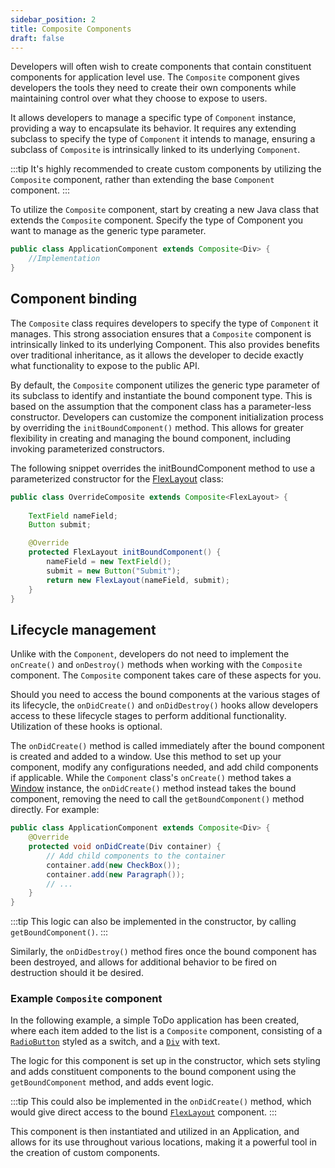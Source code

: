 ```yaml
---
sidebar_position: 2
title: Composite Components
draft: false
---
```


<DocChip chip='since' label='23.06' />
<JavadocLink type="foundation" location="com/webforj/component/Composite" top='true'/>

Developers will often wish to create components that contain constituent components for application level use. The `Composite` component gives developers the tools they need to create their own components while maintaining control over what they choose to expose to users. 

It allows developers to manage a specific type of `Component` instance, providing a way to encapsulate its behavior. It requires any extending subclass to specify the type of `Component` it intends to manage, ensuring a subclass of `Composite` is intrinsically linked to its underlying `Component`.

:::tip
It's highly recommended to create custom components by utilizing the `Composite` component, rather than extending the base `Component` component.
:::

To utilize the `Composite` component, start by creating a new Java class that extends the `Composite` component. Specify the type of Component you want to manage as the generic type parameter.

```java
public class ApplicationComponent extends Composite<Div> {
	//Implementation
}
```

## Component binding

The `Composite` class requires developers to specify the type of `Component` it manages. This strong association ensures that a `Composite` component is intrinsically linked to its underlying Component. This also provides benefits over traditional inheritance, as it allows the developer to decide exactly what functionality to expose to the public API. 

By default, the `Composite` component utilizes the generic type parameter of its subclass to identify and instantiate the bound component type. This is based on the assumption that the component class has a parameter-less constructor. Developers can customize the component initialization process by overriding the `initBoundComponent()` method. This allows for greater flexibility in creating and managing the bound component, including invoking parameterized constructors.

The following snippet overrides the initBoundComponent method to use a parameterized constructor for the [FlexLayout](../components/flex-layout.md) class:

```java
public class OverrideComposite extends Composite<FlexLayout> {
	
	TextField nameField;
	Button submit;

	@Override
	protected FlexLayout initBoundComponent() {
		nameField = new TextField();
		submit = new Button("Submit");
		return new FlexLayout(nameField, submit);
	}
}
```

## Lifecycle management

Unlike with the `Component`, developers do not need to implement the `onCreate()` and `onDestroy()` methods when working with the `Composite` component. The `Composite` component takes care of these aspects for you.

Should you need to access the bound components at the various stages of its lifecycle, the `onDidCreate()` and `onDidDestroy()` hooks allow developers access to these lifecycle stages to perform additional functionality. Utilization of these hooks is optional.

The `onDidCreate()` method is called immediately after the bound component is created and added to a window. Use this method to set up your component, modify any configurations needed, and add child components if applicable. While the `Component` class's `onCreate()` method takes a [Window](#) instance, the `onDidCreate()` method instead takes the bound component, removing the need to call the `getBoundComponent()` method directly. For example:

```java
public class ApplicationComponent extends Composite<Div> {
	@Override
	protected void onDidCreate(Div container) {
		// Add child components to the container
		container.add(new CheckBox());
		container.add(new Paragraph());
		// ...
	}
}
```

:::tip
This logic can also be implemented in the constructor, by calling `getBoundComponent()`.
:::

Similarly, the `onDidDestroy()` method fires once the bound component has been destroyed, and allows for additional behavior to be fired on destruction should it be desired.

### Example `Composite` component

In the following example, a simple ToDo application has been created, where each item added to the list is a `Composite` component, consisting of a [`RadioButton`](../components/radio-button.md) styled as a switch, and a [`Div`](#) with text.

The logic for this component is set up in the constructor, which sets styling and adds constituent components to the bound component using the `getBoundComponent` method, and adds event logic.

:::tip
This could also be implemented in the `onDidCreate()` method, which would give direct access to the bound [`FlexLayout`](../components/flex-layout.md) component.
:::

This component is then instantiated and utilized in an Application, and allows for its use throughout various locations, making it a powerful tool in the creation of custom components.
 
<ComponentDemo 
path='/webforj/composite?' 
cssURL='https://raw.githubusercontent.com/webforj/webforj-documentation/main/src/main/resources/static/css/composite.css'
javaE='https://raw.githubusercontent.com/webforj/webforj-documentation/refs/heads/main/src/main/java/com/webforj/samples/views/CompositeView.java'
height='550px'
/>
